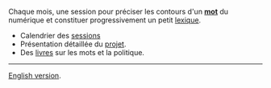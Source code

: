 Chaque mois, une session pour préciser les contours d'un **[mot](https://annuel.framapad.org/p/LGih9QYbF3)** du numérique et constituer progressivement un petit [lexique](/lexique/README.md).

* Calendrier des [sessions](CALENDAR.md)
* Présentation détaillée du [projet](PROJET.md).
* Des [livres](BOOKS.md) sur les mots et la politique.

---
[English version](/en/READMEen.md).
